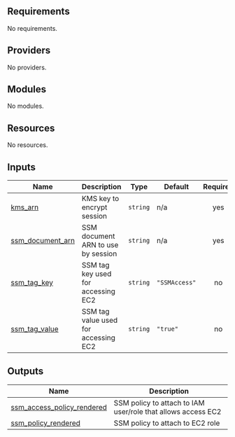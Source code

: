 ## Requirements

No requirements.

## Providers

No providers.

## Modules

No modules.

## Resources

No resources.

## Inputs

| Name | Description | Type | Default | Required |
|------|-------------|------|---------|:--------:|
| <a name="input_kms_arn"></a> [kms\_arn](#input\_kms\_arn) | KMS key to encrypt session | `string` | n/a | yes |
| <a name="input_ssm_document_arn"></a> [ssm\_document\_arn](#input\_ssm\_document\_arn) | SSM document ARN to use by session | `string` | n/a | yes |
| <a name="input_ssm_tag_key"></a> [ssm\_tag\_key](#input\_ssm\_tag\_key) | SSM tag key used for accessing EC2 | `string` | `"SSMAccess"` | no |
| <a name="input_ssm_tag_value"></a> [ssm\_tag\_value](#input\_ssm\_tag\_value) | SSM tag value used for accessing EC2 | `string` | `"true"` | no |

## Outputs

| Name | Description |
|------|-------------|
| <a name="output_ssm_access_policy_rendered"></a> [ssm\_access\_policy\_rendered](#output\_ssm\_access\_policy\_rendered) | SSM policy to attach to IAM user/role that allows access EC2 |
| <a name="output_ssm_policy_rendered"></a> [ssm\_policy\_rendered](#output\_ssm\_policy\_rendered) | SSM policy to attach to EC2 role |
